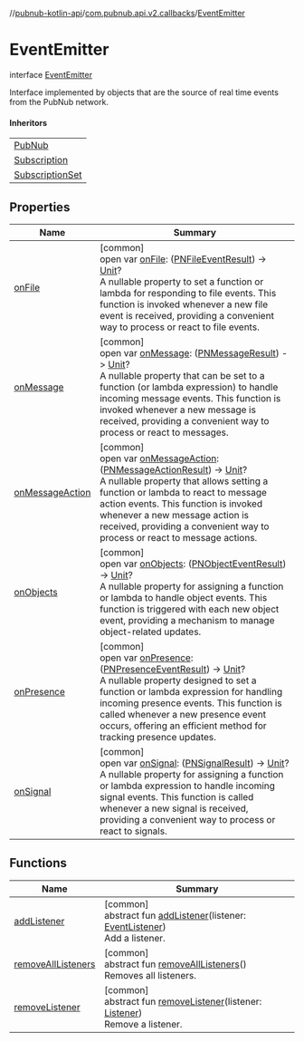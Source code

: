 //[pubnub-kotlin-api](../../../index.md)/[com.pubnub.api.v2.callbacks](../index.md)/[EventEmitter](index.md)

# EventEmitter

interface [EventEmitter](index.md)

Interface implemented by objects that are the source of real time events from the PubNub network.

#### Inheritors

| |
|---|
| [PubNub](../../com.pubnub.api/-pub-nub/index.md) |
| [Subscription](../../com.pubnub.api.v2.subscriptions/-subscription/index.md) |
| [SubscriptionSet](../../com.pubnub.api.v2.subscriptions/-subscription-set/index.md) |

## Properties

| Name | Summary |
|---|---|
| [onFile](on-file.md) | [common]<br>open var [onFile](on-file.md): ([PNFileEventResult](../../../../../pubnub-kotlin/pubnub-kotlin-core-api/pubnub-kotlin-core-api/com.pubnub.api.models.consumer.pubsub.files/-p-n-file-event-result/index.md)) -&gt; [Unit](https://kotlinlang.org/api/latest/jvm/stdlib/kotlin/-unit/index.html)?<br>A nullable property to set a function or lambda for responding to file events. This function is invoked whenever a new file event is received, providing a convenient way to process or react to file events. |
| [onMessage](on-message.md) | [common]<br>open var [onMessage](on-message.md): ([PNMessageResult](../../../../../pubnub-kotlin/pubnub-kotlin-core-api/pubnub-kotlin-core-api/com.pubnub.api.models.consumer.pubsub/-p-n-message-result/index.md)) -&gt; [Unit](https://kotlinlang.org/api/latest/jvm/stdlib/kotlin/-unit/index.html)?<br>A nullable property that can be set to a function (or lambda expression) to handle incoming message events. This function is invoked whenever a new message is received, providing a convenient way to process or react to messages. |
| [onMessageAction](on-message-action.md) | [common]<br>open var [onMessageAction](on-message-action.md): ([PNMessageActionResult](../../../../../pubnub-kotlin/pubnub-kotlin-core-api/pubnub-kotlin-core-api/com.pubnub.api.models.consumer.pubsub.message_actions/-p-n-message-action-result/index.md)) -&gt; [Unit](https://kotlinlang.org/api/latest/jvm/stdlib/kotlin/-unit/index.html)?<br>A nullable property that allows setting a function or lambda to react to message action events. This function is invoked whenever a new message action is received, providing a convenient way to process or react to message actions. |
| [onObjects](on-objects.md) | [common]<br>open var [onObjects](on-objects.md): ([PNObjectEventResult](../../com.pubnub.api.models.consumer.pubsub.objects/-p-n-object-event-result/index.md)) -&gt; [Unit](https://kotlinlang.org/api/latest/jvm/stdlib/kotlin/-unit/index.html)?<br>A nullable property for assigning a function or lambda to handle object events. This function is triggered with each new object event, providing a mechanism to manage object-related updates. |
| [onPresence](on-presence.md) | [common]<br>open var [onPresence](on-presence.md): ([PNPresenceEventResult](../../../../../pubnub-kotlin/pubnub-kotlin-core-api/pubnub-kotlin-core-api/com.pubnub.api.models.consumer.pubsub/-p-n-presence-event-result/index.md)) -&gt; [Unit](https://kotlinlang.org/api/latest/jvm/stdlib/kotlin/-unit/index.html)?<br>A nullable property designed to set a function or lambda expression for handling incoming presence events. This function is called whenever a new presence event occurs, offering an efficient method for tracking presence updates. |
| [onSignal](on-signal.md) | [common]<br>open var [onSignal](on-signal.md): ([PNSignalResult](../../../../../pubnub-kotlin/pubnub-kotlin-core-api/pubnub-kotlin-core-api/com.pubnub.api.models.consumer.pubsub/-p-n-signal-result/index.md)) -&gt; [Unit](https://kotlinlang.org/api/latest/jvm/stdlib/kotlin/-unit/index.html)?<br>A nullable property for assigning a function or lambda expression to handle incoming signal events. This function is called whenever a new signal is received, providing a convenient way to process or react to signals. |

## Functions

| Name | Summary |
|---|---|
| [addListener](add-listener.md) | [common]<br>abstract fun [addListener](add-listener.md)(listener: [EventListener](../-event-listener/index.md))<br>Add a listener. |
| [removeAllListeners](remove-all-listeners.md) | [common]<br>abstract fun [removeAllListeners](remove-all-listeners.md)()<br>Removes all listeners. |
| [removeListener](remove-listener.md) | [common]<br>abstract fun [removeListener](remove-listener.md)(listener: [Listener](../../../../../pubnub-kotlin/pubnub-kotlin-core-api/pubnub-kotlin-core-api/com.pubnub.api.callbacks/-listener/index.md))<br>Remove a listener. |
